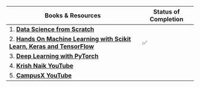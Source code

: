 | Books & Resources | Status of Completion |
| ----- | -----|
| 1. [**Data Science from Scratch**](https://github.com/regmi-saugat/66Days_MachineLearning/blob/main/Resources/03_DataScience%20Scratch.pdf) | |
| 2. [**Hands On Machine Learning with Scikit Learn, Keras and TensorFlow**](https://github.com/regmi-saugat/66Days_MachineLearning/blob/main/Resources/01_Hands_on_ML.pdf) | :white_check_mark: |
| 3. [**Deep Learning with PyTorch**](https://www.manning.com/books/deep-learning-with-pytorch) | |
| 4. [**Krish Naik YouTube**](https://www.youtube.com/user/krishnaik06) | |
| 5. [**CampusX YouTube**](https://www.youtube.com/c/CampusX-official) | | 
